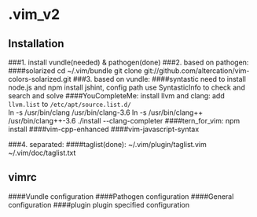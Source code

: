 
.vim_v2
=======

Installation
------------

###1. install vundle(needed) & pathogen(done)
###2. based on pathogen:
####solarized
	cd ~/.vim/bundle
	git clone git://github.com/altercation/vim-colors-solarized.git
###3. based on vundle:
####syntastic
		need to install node.js and npm install jshint, config path
		use SyntasticInfo to check and search and solve
####YouCompleteMe: 
		install llvm and clang: add `llvm.list` to `/etc/apt/source.list.d/`<br>
			ln -s /usr/bin/clang /usr/bin/clang-3.6
			ln -s /usr/bin/clang++ /usr/bin/clang++-3.6
		./install --clang-completer
####tern_for_vim: 
		npm install
####vim-cpp-enhanced
####vim-javascript-syntax

###4. separated:
####taglist(done): 
		~/.vim/plugin/taglist.vim  
		~/.vim/doc/taglist.txt

vimrc
-----
####Vundle
	configuration
####Pathogen
	configuration
####General
	configuration
####plugin
	plugin specified configuration
